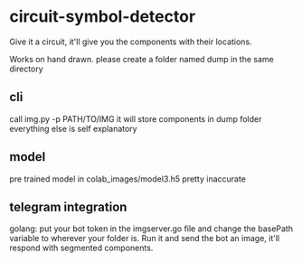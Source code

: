 # circuit-symbol-detector
Give it a circuit, it'll give you the components with their locations.

Works on hand drawn.
please create a folder named dump in the same directory

## cli
call img.py -p PATH/TO/IMG
it will store components in dump folder
everything else is self explanatory

## model
pre trained model in colab_images/model3.h5 pretty inaccurate

## telegram integration
golang: put your bot token in the imgserver.go file and change the basePath variable to wherever your folder is.
Run it and send the bot an image, it'll respond with segmented components.
